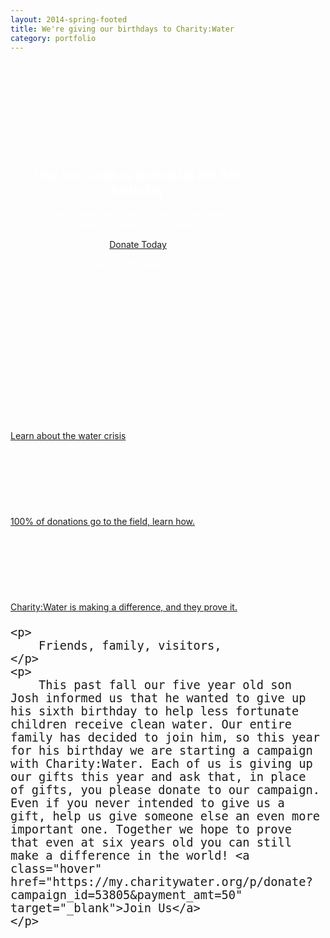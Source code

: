 ```yaml
---
layout: 2014-spring-footed
title: We're giving our birthdays to Charity:Water
category: portfolio
---
```

<style>
	.hero-cw {
		width: auto; 
		height: auto; 
		background: url('/a/images/2014-05-18-josh-water.jpg') no-repeat left center;
		background-size: cover;
		margin-bottom: 4px;
	}

	.hero-cw-message {
		color: #ffffff;
		text-align: center;
		padding: 200px 0px 20px;
		max-width: 360px;
		margin: 0px auto;
	}

	.content-max {
		max-width: 360px;
		margin: 0px auto;
	}

	.butn-group {
		margin-bottom: 20px;
	}

	.butn-group .butn {
		width: 33%;
	}

	@media (min-width: 700px) {
	  	.hero-cw-message {
			color: #ffffff;
			text-align: center;
			padding: 140px 0px 120px;
			max-width: 360px;
			margin: 0px 120px 0px auto;
		}

		.content-max {
			max-width: 760px;
			margin: 0px auto;
		}
	}

	@media (max-width: 700px) {
		.butn-group {
			display: block;
		}

		.butn-group .butn-row {
			display: block;
		}

		.butn-group .butn {
			display: block;
			width: 100%;
		}
	}

</style>
<section class="hero-cw page-max pad">
	<div class="hero-cw-message">
		<h1>Our son Josh is giving up his 6th birthday</h1>
		<p>
			to help other kids gain access to clean water. 
			<br/>
			Help him make a difference.
		</p>
		<a class="butn spaced" href="https://my.charitywater.org/p/donate?campaign_id=53805&payment_amt=50" target="_blank">Donate Today</a>
		<p>
			Campaign ends June 21, 2014
		</p>
	</div>
</section>

<div class="page-max">
	<div class="butn-group">
		<div class="butn-row">
			<a class="butn tall custom fancybox fancybox.iframe" href="http://www.youtube.com/embed/BCHhwxvQqxg?enablejsapi=1&wmode=opaque">
				<div style="height: 120px; margin-right: 2px; background: url('/a/images/2014-05-18-charity-water-learn-more.png') no-repeat center center; background-size: cover;"></div>
				Learn about the water crisis
			</a>
			<a class="butn tall custom" href="//www.charitywater.org/100percent/" target="_blank">
				<div style="height: 120px; margin: 0px 2px; background: url('/a/images/2014-05-18-charity-water-100-percent.jpg') no-repeat center center; background-size: cover;"></div>
				100% of donations go to the field, learn how.
			</a>
			<a class="butn tall custom" href="//www.charitywater.org/projects/completed-projects/" target="_blank">
				<div style="height: 120px; margin-left: 2px; background: url('/a/images/2014-05-18-charity-water-proves-it.png') no-repeat center center; background-size: cover;"></div>
				Charity:Water is making a difference, and they prove it.
			</a>
		</div>
	</div>
</div>

<div class="page-max pad" style="font-size: 22px;">
	
	<p>
		Friends, family, visitors,
	</p>
	<p>
		This past fall our five year old son Josh informed us that he wanted to give up his sixth birthday to help less fortunate children receive clean water. Our entire family has decided to join him, so this year for his birthday we are starting a campaign with Charity:Water. Each of us is giving up our gifts this year and ask that, in place of gifts, you please donate to our campaign. Even if you never intended to give us a gift, help us give someone else an even more important one. Together we hope to prove that even at six years old you can still make a difference in the world! <a class="hover" href="https://my.charitywater.org/p/donate?campaign_id=53805&payment_amt=50" target="_blank">Join Us</a>
	</p>
		
</div>

<br/>